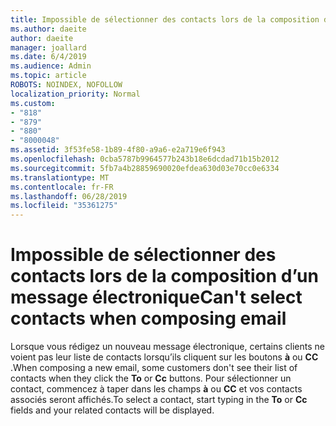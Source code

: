```yaml
---
title: Impossible de sélectionner des contacts lors de la composition d’un message électronique dans Outlook.com
ms.author: daeite
author: daeite
manager: joallard
ms.date: 6/4/2019
ms.audience: Admin
ms.topic: article
ROBOTS: NOINDEX, NOFOLLOW
localization_priority: Normal
ms.custom:
- "818"
- "879"
- "880"
- "8000048"
ms.assetid: 3f53fe58-1b89-4f80-a9a6-e2a719e6f943
ms.openlocfilehash: 0cba5787b9964577b243b18e6dcdad71b15b2012
ms.sourcegitcommit: 5fb7a4b28859690020efdea630d03e70cc0e6334
ms.translationtype: MT
ms.contentlocale: fr-FR
ms.lasthandoff: 06/28/2019
ms.locfileid: "35361275"
---
```

# <a name="cant-select-contacts-when-composing-email"></a><span data-ttu-id="e68c2-102">Impossible de sélectionner des contacts lors de la composition d’un message électronique</span><span class="sxs-lookup"><span data-stu-id="e68c2-102">Can't select contacts when composing email</span></span>

<span data-ttu-id="e68c2-103">Lorsque vous rédigez un nouveau message électronique, certains clients ne voient pas leur liste de contacts lorsqu’ils cliquent sur les boutons **à** ou **CC** .</span><span class="sxs-lookup"><span data-stu-id="e68c2-103">When composing a new email, some customers don't see their list of contacts when they click the **To** or **Cc** buttons.</span></span> <span data-ttu-id="e68c2-104">Pour sélectionner un contact, commencez à taper dans les champs **à** ou **CC** et vos contacts associés seront affichés.</span><span class="sxs-lookup"><span data-stu-id="e68c2-104">To select a contact, start typing in the **To** or **Cc** fields and your related contacts will be displayed.</span></span>
